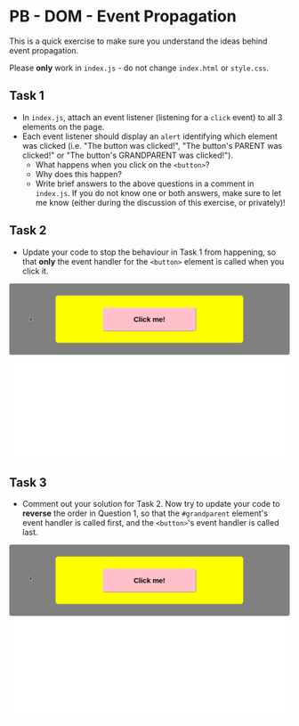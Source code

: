 # PB - DOM - Event Propagation

This is a quick exercise to make sure you understand the ideas behind event propagation.

Please **only** work in `index.js` - do not change `index.html` or `style.css`.

## Task 1

- In `index.js`, attach an event listener (listening for a `click` event) to all 3 elements on the page. 
- Each event listener should display an `alert` identifying which element was clicked (i.e. "The button was clicked!", "The button's PARENT was clicked!" or "The button's GRANDPARENT was clicked!"). 
    - What happens when you click on the `<button>`?
    - Why does this happen?
    - Write brief answers to the above questions in a comment in `index.js`. If you do not know one or both answers, make sure to let me know (either during the discussion of this exercise, or privately)!

## Task 2

- Update your code to stop the behaviour in Task 1 from happening, so that **only** the event handler for the `<button>` element is called when you click it.

![Task 2 reference gif](./assets/task2.gif)

## Task 3

- Comment out your solution for Task 2. Now try to update your code to **reverse** the order in Question 1, so that the `#grandparent` element's event handler is called first, and the `<button>`'s event handler is called last.

![Task 3 reference gif](./assets/task3.gif)